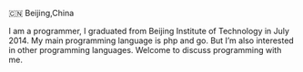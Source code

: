 🇨🇳 Beijing,China

I am a programmer, I graduated from Beijing Institute of Technology in July 2014. My main programming language is php and go. But I’m also interested in other programming languages. Welcome to discuss programming with me.



<img align="left" href="https://github-readme-stats.vercel.app/api?username=weirubo&show_icons=true&hide_title=true"></img>
